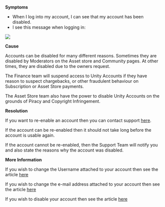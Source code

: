 
        

**<span class="wysiwyg-underline">Symptoms</span>** 

*   When I log into my account, I can see that my account has been disabled.
*   I see this message when logging in:

![](/hc/en-us/article_attachments/201818693/AccountDisabled.png)

**<span class="wysiwyg-underline">Cause</span>** 

Accounts can be disabled for many different reasons. Sometimes they are disabled by Moderators on the Asset store and Community pages. At other times, they are disabled due to the owners request.

The Finance team will suspend access to Unity Accounts if they have reason to suspect chargebacks, or other fraudulent behaviour on Subscription or Asset Store payments.

The Asset Store team also have the power to disable Unity Accounts on the grounds of Piracy and Copyright Infringement.

**<span class="wysiwyg-underline">Resolution</span>** 

If you want to re-enable an account then you can contact support [here](/hc/en-us/requests/new).

If the account can be re-enabled then it should not take long before the account is usable again.

If the account cannot be re-enabled, then the Support Team will notify you and also state the reasons why the account was disabled.

**<span class="wysiwyg-underline">More Information</span>** 

If you wish to change the Username attached to your account then see the article [here](/hc/en-us/articles/205053589)

If you wish to change the e-mail address attached to your account then see the article [here](/hc/en-us/articles/205752275)

If you wish to disable your account then see the article [here](/hc/en-us/articles/205756295)

      